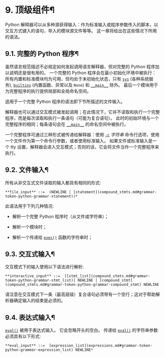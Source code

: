 # 9\. 顶级组件¶

Python 解释器可以从多种源获得输入：作为标准输入或程序参数传入的脚本，以交互方式键入的语句，导入的模块源文件等等。 这一章将给出在这些情况下所用的语法。

## 9.1. 完整的 Python 程序¶

虽然语言规范描述不必规定如何发起调用语言解释器，但对完整的 Python 程序加以说明还是很有用的。 一个完整的 Python 程序会在最小初始化环境中被执行：所有内置和标准模块均为可用，但均处于未初始化状态，只有 [`sys`](3.标准库/sys.md#module-sys "sys: Access system-specific parameters and functions.") (各种系统服务), [`builtins`](builtins.md#module-builtins "builtins: The module that provides the built-in namespace.") (内置函数、异常以及 `None`) 和 [`__main__`](__main__.md#module-__main__ "__main__: The environment where top-level code is run. Covers command-line interfaces, import-time behavior, and ``__name__ == '__main__'``.") 除外。 最后一个模块用于为完整程序的执行提供局部和全局命名空间。

适用于一个完整 Python 程序的语法即下节所描述的文件输入。

解释器也可以通过交互模式被发起调用；在此情况下，它并不读取和执行一个完整程序，而是每次读取和执行一条语句（可能为复合语句）。 此时的初始环境与一个完整程序的相同；每条语句会在 [`__main__`](__main__.md#module-__main__ "__main__: The environment where top-level code is run. Covers command-line interfaces, import-time behavior, and ``__name__ == '__main__'``.") 的命名空间中被执行。

一个完整程序可通过三种形式被传递给解释器：使用 [`-c`](1.%20命令行与环境.md#cmdoption-c) _字符串_ 命令行选项，使用一个文件作为第一个命令行参数，或者使用标准输入。 如果文件或标准输入是一个 tty 设置，解释器会进入交互模式；否则的话，它会将文件当作一个完整程序来执行。

## 9.2. 文件输入¶

所有从非交互式文件读取的输入都具有相同的形式:


~~~
**file_input** ::=  (NEWLINE | [statement](compound_stmts.md#grammar-token-python-grammar-statement))*
~~~

此语法用于下列几种情况:

  * 解析一个完整 Python 程序时（从文件或字符串）；

  * 解析一个模块时；

  * 解析一个传递给 [`exec()`](functions.md#exec "exec") 函数的字符串时；

## 9.3. 交互式输入¶

交互模式下的输入使用以下语法进行解析:


~~~
**interactive_input** ::=  [[stmt_list](compound_stmts.md#grammar-token-python-grammar-stmt_list)] NEWLINE | [compound_stmt](compound_stmts.md#grammar-token-python-grammar-compound_stmt) NEWLINE
~~~

请注意在交互模式下一条（最高层级）复合语句必须带有一个空行；这对于帮助解析器确定输入的结束是必须的。

## 9.4. 表达式输入¶

[`eval()`](functions.md#eval "eval") 被用于表达式输入。 它会忽略开头的空白。 传递给 [`eval()`](functions.md#eval "eval") 的字符串参数必须具有以下形式:


~~~
**eval_input** ::=  [expression_list](expressions.md#grammar-token-python-grammar-expression_list) NEWLINE*
~~~

